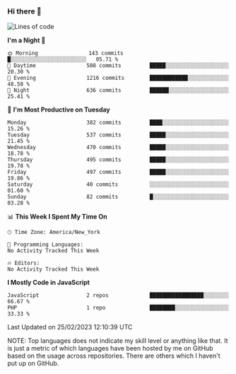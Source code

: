### Hi there 👋

<!--
**LynxJinxxy/LynxJinxxy** is a ✨ _special_ ✨ repository because its `README.md` (this file) appears on your GitHub profile.

Here are some ideas to get you started:

- 🔭 I’m currently working on ...
- 🌱 I’m currently learning ...
- 👯 I’m looking to collaborate on ...
- 🤔 I’m looking for help with ...
- 💬 Ask me about ...
- 📫 How to reach me: ...
- 😄 Pronouns: ...
- ⚡ Fun fact: ...
-->

<!--START_SECTION:waka-->
![Lines of code](https://img.shields.io/badge/From%20Hello%20World%20I%27ve%20Written-22.2%20thousand%20lines%20of%20code-blue)

**I'm a Night 🦉** 

```text
🌞 Morning                143 commits         █░░░░░░░░░░░░░░░░░░░░░░░░   05.71 % 
🌆 Daytime                508 commits         █████░░░░░░░░░░░░░░░░░░░░   20.30 % 
🌃 Evening                1216 commits        ████████████░░░░░░░░░░░░░   48.58 % 
🌙 Night                  636 commits         ██████░░░░░░░░░░░░░░░░░░░   25.41 % 
```
📅 **I'm Most Productive on Tuesday** 

```text
Monday                   382 commits         ████░░░░░░░░░░░░░░░░░░░░░   15.26 % 
Tuesday                  537 commits         █████░░░░░░░░░░░░░░░░░░░░   21.45 % 
Wednesday                470 commits         █████░░░░░░░░░░░░░░░░░░░░   18.78 % 
Thursday                 495 commits         █████░░░░░░░░░░░░░░░░░░░░   19.78 % 
Friday                   497 commits         █████░░░░░░░░░░░░░░░░░░░░   19.86 % 
Saturday                 40 commits          ░░░░░░░░░░░░░░░░░░░░░░░░░   01.60 % 
Sunday                   82 commits          █░░░░░░░░░░░░░░░░░░░░░░░░   03.28 % 
```


📊 **This Week I Spent My Time On** 

```text
🕑︎ Time Zone: America/New_York

💬 Programming Languages: 
No Activity Tracked This Week

🔥 Editors: 
No Activity Tracked This Week
```

**I Mostly Code in JavaScript** 

```text
JavaScript               2 repos             █████████████████░░░░░░░░   66.67 % 
PHP                      1 repo              ████████░░░░░░░░░░░░░░░░░   33.33 % 
```




 Last Updated on 25/02/2023 12:10:39 UTC
<!--END_SECTION:waka-->
NOTE: Top languages does not indicate my skill level or anything like that. It is just a metric of which languages have been hosted by me on GitHub based on the usage across repositories. There are others which I haven't put up on GitHub.
